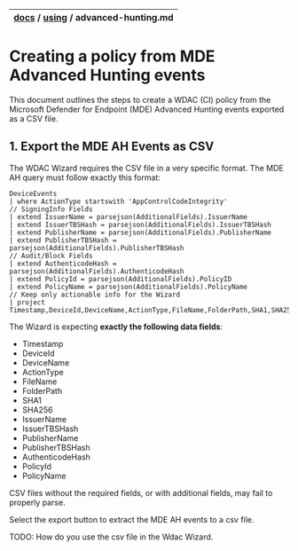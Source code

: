 | [docs](..)  / [using](.) / advanced-hunting.md
|:---|

# Creating a policy from MDE Advanced Hunting events 

This document outlines the steps to create a WDAC (CI) policy from the Microsoft Defender for Endpoint (MDE) Advanced Hunting events exported as a CSV file. 

## 1. Export the MDE AH Events as CSV ##

The WDAC Wizard requires the CSV file in a very specific format. The MDE AH query must follow exactly this format:

```kql
DeviceEvents 
| where ActionType startswith 'AppControlCodeIntegrity' 
// SigningInfo Fields
| extend IssuerName = parsejson(AdditionalFields).IssuerName
| extend IssuerTBSHash = parsejson(AdditionalFields).IssuerTBSHash
| extend PublisherName = parsejson(AdditionalFields).PublisherName
| extend PublisherTBSHash = parsejson(AdditionalFields).PublisherTBSHash
// Audit/Block Fields
| extend AuthenticodeHash = parsejson(AdditionalFields).AuthenticodeHash
| extend PolicyId = parsejson(AdditionalFields).PolicyID
| extend PolicyName = parsejson(AdditionalFields).PolicyName
// Keep only actionable info for the Wizard
| project Timestamp,DeviceId,DeviceName,ActionType,FileName,FolderPath,SHA1,SHA256,IssuerName,IssuerTBSHash,PublisherName,PublisherTBSHash,AuthenticodeHash,PolicyId,PolicyName
```

The Wizard is expecting **exactly the following data fields**:
- Timestamp
- DeviceId
- DeviceName 
- ActionType
- FileName
- FolderPath
- SHA1
- SHA256
- IssuerName
- IssuerTBSHash
- PublisherName
- PublisherTBSHash
- AuthenticodeHash
- PolicyId
- PolicyName

CSV files without the required fields, or with additional fields, may fail to properly parse. 

Select the export button to extract the MDE AH events to a csv file.


TODO:
How do you use the csv file in the Wdac Wizard.
